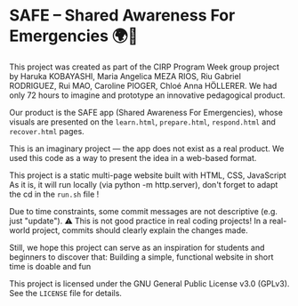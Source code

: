 # SAFE – Shared Awareness For Emergencies 🌍🚨

This project was created as part of the CIRP Program Week group project by Haruka KOBAYASHI, Maria Angelica MEZA RIOS, Riu Gabriel RODRIGUEZ, Rui MAO, Caroline PIOGER, Chloé Anna HÖLLERER. We had only 72 hours to imagine and prototype an innovative pedagogical product.

Our product is the SAFE app (Shared Awareness For Emergencies), whose visuals are presented on the ```learn.html```, ```prepare.html```, ```respond.html``` and ```recover.html``` pages. 

This is an imaginary project — the app does not exist as a real product.
We used this code as a way to present the idea in a web-based format.

This project is a static multi-page website built with HTML, CSS, JavaScript
As it is, it will run locally (via python -m http.server), don't forget to adapt the cd in the ```run.sh``` file !

Due to time constraints, some commit messages are not descriptive (e.g. just "update").
⚠️ This is not good practice in real coding projects! 
In a real-world project, commits should clearly explain the changes made.

Still, we hope this project can serve as an inspiration for students and beginners to discover that:
Building a simple, functional website in short time is doable and fun

This project is licensed under the GNU General Public License v3.0 (GPLv3).
See the ```LICENSE``` file for details.

